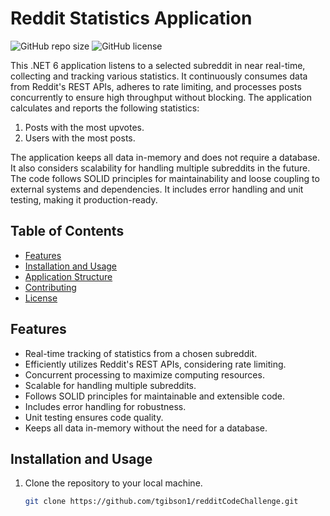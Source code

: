 # Reddit Statistics Application

![GitHub repo size](https://img.shields.io/github/repo-size/tgibson1/redditCodeChallenge)
![GitHub license](https://img.shields.io/github/license/tgibson1/redditCodeChallenge)

This .NET 6 application listens to a selected subreddit in near real-time, collecting and tracking various statistics. It continuously consumes data from Reddit's REST APIs, adheres to rate limiting, and processes posts concurrently to ensure high throughput without blocking. The application calculates and reports the following statistics:

1. Posts with the most upvotes.
2. Users with the most posts.

The application keeps all data in-memory and does not require a database. It also considers scalability for handling multiple subreddits in the future. The code follows SOLID principles for maintainability and loose coupling to external systems and dependencies. It includes error handling and unit testing, making it production-ready.

## Table of Contents

- [Features](#features)
- [Installation and Usage](#installation-and-usage)
- [Application Structure](#application-structure)
- [Contributing](#contributing)
- [License](#license)

## Features

- Real-time tracking of statistics from a chosen subreddit.
- Efficiently utilizes Reddit's REST APIs, considering rate limiting.
- Concurrent processing to maximize computing resources.
- Scalable for handling multiple subreddits.
- Follows SOLID principles for maintainable and extensible code.
- Includes error handling for robustness.
- Unit testing ensures code quality.
- Keeps all data in-memory without the need for a database.

## Installation and Usage

1. Clone the repository to your local machine.

   ```bash
   git clone https://github.com/tgibson1/redditCodeChallenge.git
